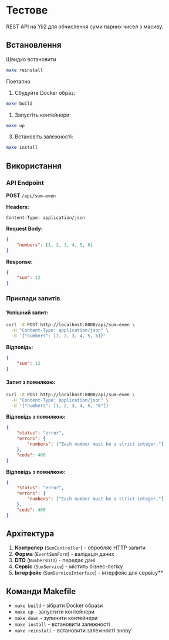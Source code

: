 # Тестове

REST API на Yii2 для обчислення суми парних чисел з масиву.

## Встановлення

Швидко встановити
```bash
make reinstall
```
Поетапно
1. Cбудуйте Docker образ:
```bash
make build
```

1. Запустіть контейнери:
```bash
make up
```

3. Встановіть залежності:
```bash
make install
```

## Використання

### API Endpoint

**POST** `/api/sum-even`

**Headers:**
```
Content-Type: application/json
```

**Request Body:**
```json
{
    "numbers": [1, 2, 3, 4, 5, 6]
}
```

**Response:**
```json
{
    "sum": 12
}
```

### Приклади запитів

#### Успішний запит:
```bash
curl -X POST http://localhost:8000/api/sum-even \
  -H "Content-Type: application/json" \
  -d '{"numbers": [1, 2, 3, 4, 5, 6]}'
```

**Відповідь:**
```json
{
    "sum": 12
}
```

#### Запит з помилкою:
```bash
curl -X POST http://localhost:8000/api/sum-even \
  -H "Content-Type: application/json" \
  -d '{"numbers": [1, 2, 3, 4, 5, "6"]}'
```

**Відповідь з помилкою:**
```json
{
    "status": "error",
    "errors": {
        "numbers": ["Each number must be a strict integer."]
    },
    "code": 400
}
```

**Відповідь з помилкою:**
```json
{
    "status": "error",
    "errors": {
        "numbers": ["Each number must be a strict integer."]
    },
    "code": 400
}
```

## Архітектура
1. **Контролер** (`SumController`) - обробляє HTTP запити
2. **Форма** (`EventSumForm`) - валідація даних
3. **DTO** (`NumbersDTO`) - передає дані
4. **Сервіс** (`SumService`) - містить бізнес-логіку
4. **Інтерфейс** (`SumServiceInterface`) - інтерфейс для сервісу** 

## Команди Makefile

- `make build` - зібрати Docker образи
- `make up` - запустити контейнери
- `make down` - зупинити контейнери
- `make install` - встановити залежності
- `make reinstall` - встановити залежності знову`


